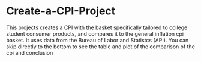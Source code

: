 # Create-a-CPI-Project
This projects creates a CPI with the basket specifically tailored to college student consumer products, and compares it to the general inflation cpi basket.  It uses data from the Bureau of Labor and Statistcs (API).  You can skip directly to the bottom to see the table and plot of the comparison of the cpi and conclusion
